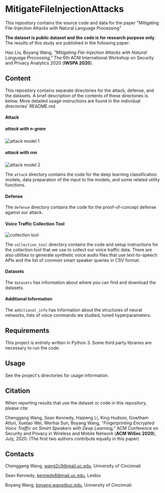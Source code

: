 # MitigateFileInjectionAttacks

This repository contains the source code and data for the paper "Mitigating File-Injection Attacks with Natural Language Processing"

**The dataset is public dataset and the code is for research purpose only**. The results of this study are published in the following paper:

Hao Liu, Boyang Wang, *"Mitigating File-Injection Attacks with Natural Language Processing,"* The 6th ACM International Workshop on Security and Privacy Analytics 2020 (**IWSPA 2020**).

## Content

This repository contains separate directories for the attack, defense, and the datasets. A brief description of the contents of these directories is below.  More detailed usage instructions are found in the individual directories' README.md.

#### Attack

##### attack with n-gram
![attack model 1](https://github.com/haoliutj/MitigateFileInjectionAttacks/blob/master/ngramFileInjection.jpg)

##### attack with rnn
![attack model 2](https://github.com/haoliutj/MitigateFileInjectionAttacks/blob/master/rnnFileInjection.jpg)

The ```attack``` directory contains the code for the deep learning classification models, data preparation of the input to the models, and some related utility functions.

#### Defense

The `defense` directory contains the code for the proof-of-concept defense against our attack.   

#### Voice Traffic Collection Tool

![collection tool](https://github.com/SmartHomePrivacyProject/DeepVCFingerprinting/blob/master/collection%20tool.png)

The ```collection_tool``` directory contains the code and setup instructions for the collection tool that we use to collect our voice traffic data.  There are also utilities to generate synthetic voice audio files that use text-to-speech APIs and the list of common smart speaker queries in CSV format.  

#### Datasets

The `datasets` has information about where you can find and download the datasets.

#### Additional Information

The `additional_info` has information about the structures of neural networks, lists of voice commands we studied, tuned hyperparameters.  

## Requirements

This project is entirely written in Python 3.  Some third party libraries are necessary to run the code.  

## Usage

See the project's directories for usage information.

## Citation

When reporting results that use the dataset or code in this repository, please cite:

Chenggang Wang, Sean Kennedy, Haipeng Li, King Hudson, Gowtham Atluri, Xuetao Wei, Wenhai Sun, Boyang Wang, *“Fingerprinting Encrypted Voice Traffic on Smart Speakers with Deep Learning,”* ACM Conference on Security and Privacy in Wireless and Mobile Network (**ACM WiSec 2020**), July, 2020. (The first two authors contribute equally in this paper)

## Contacts

Chenggang Wang, wang2c9@mail.uc.edu, University of Cincinnati

Sean Kennedy, kenneds6@mail.uc.edu, Leidos

Boyang Wang, boyang.wang@uc.edu, University of Cincinnati
